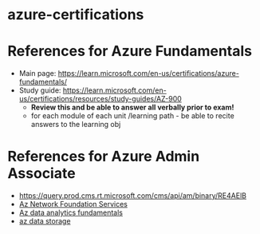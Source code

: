 # azure-certifications

# References for Azure Fundamentals
- Main page: https://learn.microsoft.com/en-us/certifications/azure-fundamentals/ 
- Study guide: https://learn.microsoft.com/en-us/certifications/resources/study-guides/AZ-900 
  - **Review this and be able to answer all verbally prior to exam!**
  - for each module of each unit /learning path - be able to recite answers to the learning obj


# References for Azure Admin Associate
- https://query.prod.cms.rt.microsoft.com/cms/api/am/binary/RE4AElB  
- [Az Network Foundation Services](https://learn.microsoft.com/en-us/training/paths/intro-to-azure-network-foundation-services/) 
- [Az data analytics fundamentals](https://learn.microsoft.com/en-us/training/paths/azure-data-fundamentals-explore-data-warehouse-analytics/)
- [az data storage](https://learn.microsoft.com/en-us/training/paths/store-data-in-azure/)